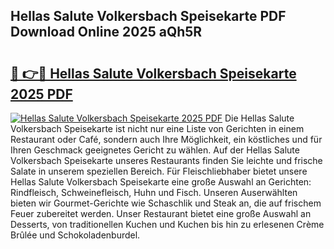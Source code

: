 ## Hellas Salute Volkersbach Speisekarte PDF Download Online 2025 aQh5R

# <h2><a href="http://gc8w14h.nevu.top/?p=Hellas+Salute+Volkersbach+Speisekarte">🔗 👉🔴 Hellas Salute Volkersbach Speisekarte 2025 PDF</a></h2>

[![Hellas Salute Volkersbach Speisekarte 2025 PDF](https://i.imgur.com/dBaPXMq.png)](http://gc8w14h.nevu.top/?p=Hellas+Salute+Volkersbach+Speisekarte)
Die Hellas Salute Volkersbach Speisekarte ist nicht nur eine Liste von Gerichten in einem Restaurant oder Café, sondern auch Ihre Möglichkeit, ein köstliches und für Ihren Geschmack geeignetes Gericht zu wählen. Auf der Hellas Salute Volkersbach Speisekarte unseres Restaurants finden Sie leichte und frische Salate in unserem speziellen Bereich. Für Fleischliebhaber bietet unsere Hellas Salute Volkersbach Speisekarte eine große Auswahl an Gerichten: Rindfleisch, Schweinefleisch, Huhn und Fisch. Unseren Auserwählten bieten wir Gourmet-Gerichte wie Schaschlik und Steak an, die auf frischem Feuer zubereitet werden. Unser Restaurant bietet eine große Auswahl an Desserts, von traditionellen Kuchen und Kuchen bis hin zu erlesenen Crème Brûlée und Schokoladenburdel.
